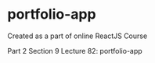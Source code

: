 # portfolio-app
Created as a part of online ReactJS Course

Part 2 Section 9 Lecture 82: portfolio-app